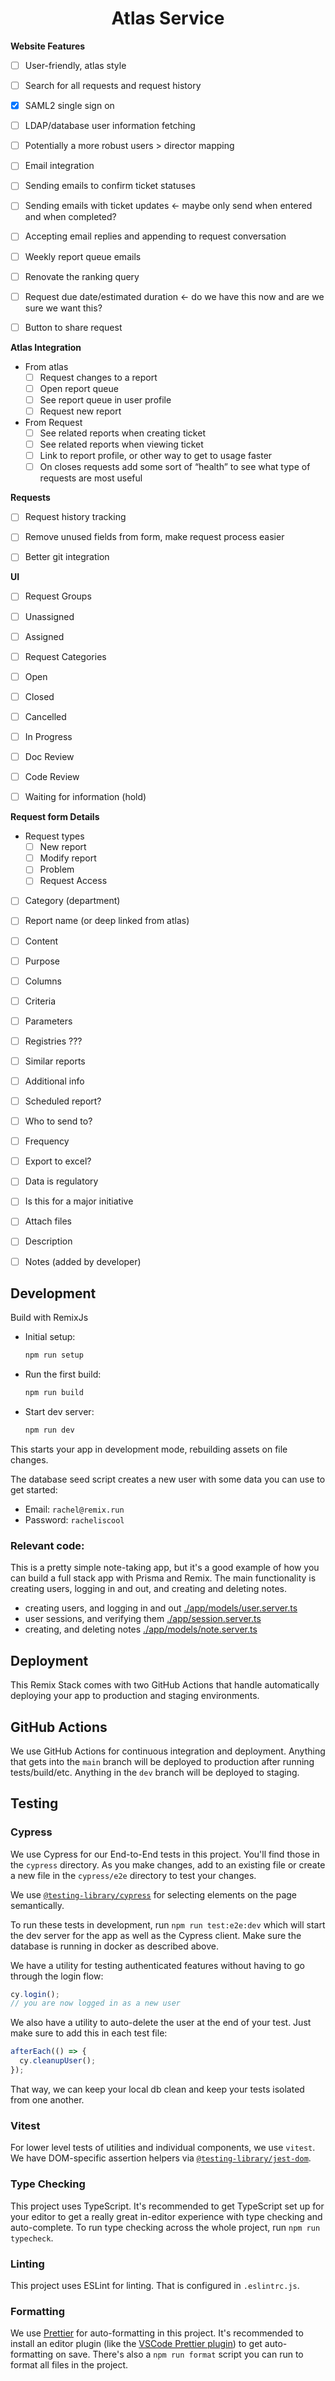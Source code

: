 <h1 align=center>Atlas Service</h1>

**Website Features**

- [ ] User-friendly, atlas style
- [ ] Search for all requests and request history
- [x] SAML2 single sign on
- [ ] LDAP/database user information fetching
- [ ] Potentially a more robust users > director mapping
- [ ] Email integration  
- [ ] Sending emails to confirm ticket statuses
- [ ] Sending emails with ticket updates <- maybe only send when entered and when completed?
- [ ] Accepting email replies and appending to request conversation
- [ ] Weekly report queue emails
- [ ] Renovate the ranking query
- [ ] Request due date/estimated duration <- do we have this now and are we sure we want this?
- [ ] Button to share request
 

**Atlas Integration**

- From atlas
  - [ ] Request changes to a report
  - [ ] Open report queue
  - [ ] See report queue in user profile
  - [ ] Request new report

- From Request
  - [ ] See related reports when creating ticket
  - [ ] See related reports when viewing ticket
  - [ ] Link to report profile, or other way to get to usage faster
  - [ ] On closes requests add some sort of “health” to see what type of requests are most useful
 
**Requests**

- [ ] Request history tracking
- [ ] Remove unused fields from form, make request process easier
- [ ] Better git integration
 

**UI**

- [ ] Request Groups
- [ ] Unassigned
- [ ] Assigned
- [ ] Request Categories
- [ ] Open
- [ ] Closed
- [ ] Cancelled
- [ ] In Progress
- [ ] Doc Review
- [ ] Code Review
- [ ] Waiting for information (hold)
 

**Request form Details**

- Request types
  - [ ] New report
  - [ ] Modify report
  - [ ] Problem
  - [ ] Request Access

- [ ] Category (department)
- [ ] Report name (or deep linked from atlas)
- [ ] Content
- [ ] Purpose
- [ ] Columns
- [ ] Criteria
- [ ] Parameters
- [ ] Registries ???
- [ ] Similar reports
- [ ] Additional info
- [ ] Scheduled report?
- [ ] Who to send to?
- [ ] Frequency
- [ ] Export to excel?
- [ ] Data is regulatory
- [ ] Is this for a major initiative
- [ ] Attach files
- [ ] Description
- [ ] Notes (added by developer)


## Development

Build with RemixJs

- Initial setup:

  ```sh
  npm run setup
  ```

- Run the first build:

  ```sh
  npm run build
  ```

- Start dev server:

  ```sh
  npm run dev
  ```

This starts your app in development mode, rebuilding assets on file changes.

The database seed script creates a new user with some data you can use to get started:

- Email: `rachel@remix.run`
- Password: `racheliscool`


### Relevant code:

This is a pretty simple note-taking app, but it's a good example of how you can build a full stack app with Prisma and Remix. The main functionality is creating users, logging in and out, and creating and deleting notes.

- creating users, and logging in and out [./app/models/user.server.ts](./app/models/user.server.ts)
- user sessions, and verifying them [./app/session.server.ts](./app/session.server.ts)
- creating, and deleting notes [./app/models/note.server.ts](./app/models/note.server.ts)

## Deployment

This Remix Stack comes with two GitHub Actions that handle automatically deploying your app to production and staging environments.


## GitHub Actions

We use GitHub Actions for continuous integration and deployment. Anything that gets into the `main` branch will be deployed to production after running tests/build/etc. Anything in the `dev` branch will be deployed to staging.

## Testing

### Cypress

We use Cypress for our End-to-End tests in this project. You'll find those in the `cypress` directory. As you make changes, add to an existing file or create a new file in the `cypress/e2e` directory to test your changes.

We use [`@testing-library/cypress`](https://testing-library.com/cypress) for selecting elements on the page semantically.

To run these tests in development, run `npm run test:e2e:dev` which will start the dev server for the app as well as the Cypress client. Make sure the database is running in docker as described above.

We have a utility for testing authenticated features without having to go through the login flow:

```ts
cy.login();
// you are now logged in as a new user
```

We also have a utility to auto-delete the user at the end of your test. Just make sure to add this in each test file:

```ts
afterEach(() => {
  cy.cleanupUser();
});
```

That way, we can keep your local db clean and keep your tests isolated from one another.

### Vitest

For lower level tests of utilities and individual components, we use `vitest`. We have DOM-specific assertion helpers via [`@testing-library/jest-dom`](https://testing-library.com/jest-dom).

### Type Checking

This project uses TypeScript. It's recommended to get TypeScript set up for your editor to get a really great in-editor experience with type checking and auto-complete. To run type checking across the whole project, run `npm run typecheck`.

### Linting

This project uses ESLint for linting. That is configured in `.eslintrc.js`.

### Formatting

We use [Prettier](https://prettier.io/) for auto-formatting in this project. It's recommended to install an editor plugin (like the [VSCode Prettier plugin](https://marketplace.visualstudio.com/items?itemName=esbenp.prettier-vscode)) to get auto-formatting on save. There's also a `npm run format` script you can run to format all files in the project.

